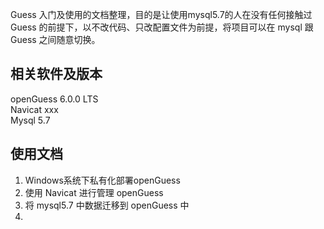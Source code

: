 
Guess 入门及使用的文档整理，目的是让使用mysql5.7的人在没有任何接触过 Guess 的前提下，以不改代码、只改配置文件为前提，将项目可以在 mysql 跟 Guess 之间随意切换。

## 相关软件及版本
openGuess 6.0.0 LTS  
Navicat xxx  
Mysql 5.7  


## 使用文档
1. Windows系统下私有化部署openGuess
2. 使用 Navicat 进行管理 openGuess
3. 将 mysql5.7 中数据迁移到 openGuess 中
4. 

